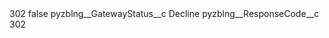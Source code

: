 <?xml version="1.0" encoding="UTF-8"?>
<CustomMetadata xmlns="http://soap.sforce.com/2006/04/metadata" xmlns:xsi="http://www.w3.org/2001/XMLSchema-instance" xmlns:xsd="http://www.w3.org/2001/XMLSchema">
    <label>302</label>
    <protected>false</protected>
    <values>
        <field>pyzblng__GatewayStatus__c</field>
        <value xsi:type="xsd:string">Decline</value>
    </values>
    <values>
        <field>pyzblng__ResponseCode__c</field>
        <value xsi:type="xsd:string">302</value>
    </values>
</CustomMetadata>
